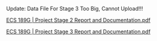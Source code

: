 Update: Data File For Stage 3 Too Big, Cannot Upload!!!

[ECS 189G | Project Stage 2 Report and Documentation.pdf](https://github.com/kaheechan/MLP_Model/files/14148248/ECS.189G.Project.Stage.2.Report.and.Documentation.pdf)

[ECS 189G | Project Stage 3 Report and Documentation.pdf](https://github.com/kaheechan/Phase_3_ECS_189G/files/14326751/ECS.189G.Project.Stage.3.Report.and.Documentation.pdf)
